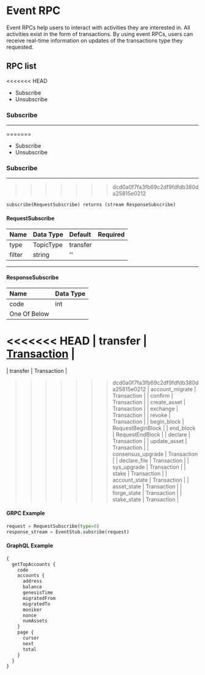 # Event RPC


<!-- General description - purpose of chain rpc, problem it could solve -->
Event RPCs help users to interact with activities they are interested in. All activities exist in the form of transactions. By using event RPCs, users can receive real-time information on updates of the transactions type they requested.


## RPC list
<!-- list rpc -->
<<<<<<< HEAD
- Subscribe
- Unsubscribe


### Subscribe
----
<!-- intro what does it do -->
=======
- Subscribe  
- Unsubscribe


### Subscribe  
----
<!-- intro what does it do -->  
>>>>>>> dcd0a0f7fa3fb69c2df9fdfdb380da25815e0212

`subscribe(RequestSubscribe) returns (stream ResponseSubscribe)`

<!-- input -->
#### RequestSubscribe
|  Name  | Data Type |  Default  |Required |
| :----- | :-------- |  :------- |:------- |
| type   | TopicType |  transfer |         |
| filter | string    |  ''       |         |
---

<!-- output -->
#### ResponseSubscribe
|       Name        |     Data Type     |
| :---------------- | :---------------- |
| code              | int               |
| One Of Below      |                   |
<<<<<<< HEAD
| transfer          | [Transaction](../../types/type.md#Transaction)       |
=======
| transfer          | Transaction       |
>>>>>>> dcd0a0f7fa3fb69c2df9fdfdb380da25815e0212
| account_migrate   | Transaction       |
| confirm           | Transaction       |
| create_asset      | Transaction       |
| exchange          | Transaction       |
| revoke            | Transaction       |
| begin_block       | RequestBeginBlock |
| end_block         | RequestEndBlock   |
| declare           | Transaction       |
| update_asset      | Transaction       |
| consensus_upgrade | Transaction       |
| declare_file      | Transaction       |
| sys_upgrade       | Transaction       |
| stake             | Transaction       |
| account_state     | Transaction       |
| asset_state       | Transaction       |
| forge_state       | Transaction       |
| stake_state       | Transaction       |


#### GRPC Example

```python
request = RequestSubscribe(type=0)
response_stream = EventStub.subsribe(request)
```

#### GraphQL Example
```graphql
{
  getTopAccounts {
    code
    accounts {
      address
      balance
      genesisTime
      migratedFrom
      migratedTo
      moniker
      nonce
      numAssets
    }
    page {
      cursor
      next
      total
    }
  }
}
```
